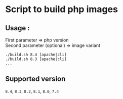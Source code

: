 # Script to build php images

## Usage :

First parameter => php version  
Second parameter (optional) => image variant

```shell
./build.sh 8.4 [apache|cli]
./build.sh 8.3 [apache|cli]
...
```

## Supported version
`8.4`, `8.3`, `8.2`, `8.1`, `8.0`, `7.4`
